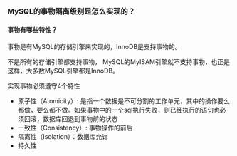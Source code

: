 ### MySQL的事物隔离级别是怎么实现的？

#### 事物有哪些特性？
事物是有MySQL的存储引擎来实现的，InnoDB是支持事物的。

不是所有的存储引擎都支持事物， MySQL的MyISAM引擎就不支持事物，也正是这样，大多数MySQL引擎都是InnoDB。

实现事物必须遵守4个特性
- 原子性（Atomicity）: 是指一个数据是不可分割的工作单元，其中的操作要么都做，要么都不做。如果事物中的一个sql执行失败，则已经执行的语句也必须回滚，数据库回退到事物前的状态
- 一致性（Consistency）: 事物操作的前后
- 隔离性（Isolation）：数据库允许
- 持久性